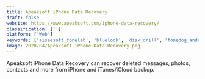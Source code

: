```yaml
---
title: Apeaksoft iPhone Data Recovery
draft: false 
website: https://www.apeaksoft.com/iphone-data-recovery/
classification: ['']
platform: ['Web']
keywords: ['aiseesoft_fonelab', 'bluelock', 'disk_drill', 'fonedog_android_data_recovery', 'fonepaw_android_data_recovery', 'gt_recovery', 'jihosoft_android_phone_recovery', 'macgo_mac_iphone_data_recovery', 'macrium_reflect', 'photorec', 'primo_iphone_data_recovery', 'remo_recover', 'shadowprotect_spx', 'solarwinds_backup', 'testdisk', 'dr.fone_toolkit', 'ibackup_extractor', 'ifonebox', 'iskysoft_android_data_recovery', 'isunshare_android_data_genius']
image: 2020/04/Apeaksoft-iPhone-Data-Recovery.png
---
```

Apeaksoft iPhone Data Recovery can recover deleted messages, photos, contacts and more from iPhone and iTunes/iCloud backup.